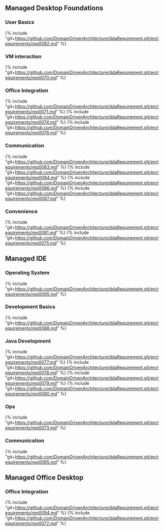 
## Managed Desktop Foundations

### User Basics
{% include "git+https://github.com/DomainDrivenArchitecture/ddaRequirement.git/en/requirements/req0082.md" %}

### VM interaction
{% include "git+https://github.com/DomainDrivenArchitecture/ddaRequirement.git/en/requirements/req0070.md" %}

### Office Integration
{% include "git+https://github.com/DomainDrivenArchitecture/ddaRequirement.git/en/requirements/req0071.md" %}
{% include "git+https://github.com/DomainDrivenArchitecture/ddaRequirement.git/en/requirements/req0074.md" %}
{% include "git+https://github.com/DomainDrivenArchitecture/ddaRequirement.git/en/requirements/req0076.md" %}

### Communication
{% include "git+https://github.com/DomainDrivenArchitecture/ddaRequirement.git/en/requirements/req0083.md" %}
{% include "git+https://github.com/DomainDrivenArchitecture/ddaRequirement.git/en/requirements/req0084.md" %}
{% include "git+https://github.com/DomainDrivenArchitecture/ddaRequirement.git/en/requirements/req0086.md" %}
{% include "git+https://github.com/DomainDrivenArchitecture/ddaRequirement.git/en/requirements/req0087.md" %}

### Convenience
{% include "git+https://github.com/DomainDrivenArchitecture/ddaRequirement.git/en/requirements/req0081.md" %}
{% include "git+https://github.com/DomainDrivenArchitecture/ddaRequirement.git/en/requirements/req0075.md" %}

## Managed IDE
### Operating System
{% include "git+https://github.com/DomainDrivenArchitecture/ddaRequirement.git/en/requirements/req0095.md" %}

### Development Basics
{% include "git+https://github.com/DomainDrivenArchitecture/ddaRequirement.git/en/requirements/req0088.md" %}

### Java Development
{% include "git+https://github.com/DomainDrivenArchitecture/ddaRequirement.git/en/requirements/req0077.md" %}
{% include "git+https://github.com/DomainDrivenArchitecture/ddaRequirement.git/en/requirements/req0078.md" %}
{% include "git+https://github.com/DomainDrivenArchitecture/ddaRequirement.git/en/requirements/req0079.md" %}
{% include "git+https://github.com/DomainDrivenArchitecture/ddaRequirement.git/en/requirements/req0080.md" %}
 
### Ops
{% include "git+https://github.com/DomainDrivenArchitecture/ddaRequirement.git/en/requirements/req0073.md" %}

### Communication
{% include "git+https://github.com/DomainDrivenArchitecture/ddaRequirement.git/en/requirements/req0085.md" %}

## Managed Office Desktop

### Office Integration
{% include "git+https://github.com/DomainDrivenArchitecture/ddaRequirement.git/en/requirements/req0094.md" %}
{% include "git+https://github.com/DomainDrivenArchitecture/ddaRequirement.git/en/requirements/req0072.md" %}

